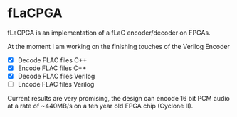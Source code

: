 # fLaCPGA
fLaCPGA is an implementation of a fLaC encoder/decoder on FPGAs.

At the moment I am working on the finishing touches of the Verilog Encoder

- [x] Decode FLAC files C++
- [x] Encode FLAC files C++
- [x] Decode FLAC files Verilog
- [ ] Encode FLAC files Verilog

Current results are very promising, the design can encode 16 bit PCM audio at a rate of ~440MB/s on a ten year old FPGA chip (Cyclone II). 
